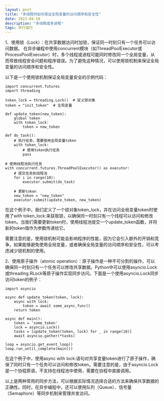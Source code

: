 ```yaml
---
layout: post
title: "多线程时如何保证全局变量的访问顺序和安全性"
date: 2023-04-18
description: "多线程或多进程"
tags: 并行运行
--- 
```


1、使用锁（Lock）：在共享数据访问时加锁，保证同一时刻只有一个任务可以访问数据。
在异步编程中使用concurrent模块（如ThreadPoolExecutor或ProcessPoolExecutor）时，多个线程或进程可能同时修改同一个全局变量，从而导致线程安全问题和程序错误。为了避免这种情况，可以使用锁机制来保证全局变量的访问顺序和安全性。

以下是一个使用锁机制保证全局变量安全的示例代码：
```
import concurrent.futures
import threading

token_lock = threading.Lock()  # 定义锁对象
token = "init_token"  # 全局变量

def update_token(new_token):
    global token
    with token_lock:
        token = new_token

def do_task():
    # 执行任务，需要使用全局变量token
    with token_lock:
        # 使用token执行任务
        pass

# 使用线程池执行任务
with concurrent.futures.ThreadPoolExecutor() as executor:
    # 提交任务到线程池
    for i in range(10):
        executor.submit(do_task)

    # 更新token
    new_token = "new_token"
    executor.submit(update_token, new_token)

```

在这个例子中，我们定义了一个锁对象token_lock，并在访问全局变量token时使用了with token_lock:来获取锁，以确保同一时刻只有一个线程可以访问和修改token。当我们需要更新token时，使用线程池提交一个update_token函数，并将新的token值作为参数传递给它。

需要注意的是，使用锁机制可能会影响程序的性能，因为它会引入额外的开销和竞争。如果能够避免使用全局变量，或者确保全局变量的访问顺序和安全性，可以考虑减少锁机制的使用。

2、使用原子操作（atomic operation）：原子操作是一种不可分割的操作，可以确保同一时刻只有一个任务可以修改共享数据。Python中可以使用asyncio.Lock或threading.RLock等原子操作实现同步访问。下面是一个使用asyncio.Lock同步访问token的例子：

```
import asyncio

async def update_token(token, lock):
    async with lock:
        token = await some_async_func()
    return token

async def main():
    token = 'some_token'
    lock = asyncio.Lock()
    tasks = [update_token(token, lock) for _ in range(10)]
    await asyncio.gather(*tasks)

loop = asyncio.get_event_loop()
loop.run_until_complete(main())

```

在这个例子中，使用async with lock:语句对共享变量token进行了原子操作，确保了同时只有一个任务可以访问和修改token。需要注意的是，由于asyncio.Lock是一个协程原语，不支持在线程池中使用，需要在协程中直接调用。

以上是两种常用的同步方法，可以根据实际情况选择合适的方法来确保共享数据的正确性。同时，在异步编程中，还可以使用队列（Queue）、信号量（Semaphore）等同步机制来管理并发访问。

